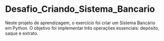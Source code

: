 # Desafio_Criando_Sistema_Bancario
Neste projeto de aprendizagem, o exercício foi criar um Sistema Bancário em Python. O objetivo foi implementar três operações essenciais: depósito, saque e extrato.
